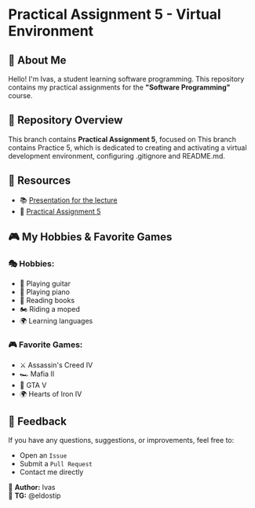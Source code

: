 # Practical Assignment 5 - Virtual Environment

## 👤 About Me
Hello! I'm Ivas, a student learning software programming. This repository contains my practical assignments for the **"Software Programming"** course.

## 📌 Repository Overview
This branch contains **Practical Assignment 5**, focused on This branch contains Practice 5, which is dedicated to creating and activating a virtual development environment, configuring .gitignore and README.md.

## 📂 Resources
- 📚 [Presentation for the lecture](https://docs.google.com/presentation/d/1wrL6qwqrvskpCsNQh2Ke40_pjJfm_iZgchh2b4yp-uU/edit?usp=sharing)
- 📝 [Practical Assignment 5](https://docs.google.com/document/d/17BG2XxsVBrexh-nliiu6cszA3wmBdJ-QgQXO-_JAvyM/edit?usp=sharing)


## 🎮 My Hobbies & Favorite Games
### 🎭 Hobbies:
- 🎸 Playing guitar
- 🎹 Playing piano
- 📖 Reading books
- 🏍️ Riding a moped
- 🌍 Learning languages

### 🎮 Favorite Games:
- ⚔️ Assassin's Creed IV
- 🏎️ Mafia II
- 🚗 GTA V
- 🌍 Hearts of Iron IV

## 💬 Feedback
If you have any questions, suggestions, or improvements, feel free to:
- Open an `Issue`
- Submit a `Pull Request`
- Contact me directly

👤 **Author:** Ivas  
📩 **TG:** @eldostip